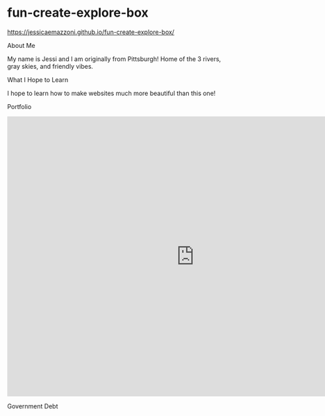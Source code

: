 # fun-create-explore-box
https://jessicaemazzoni.github.io/fun-create-explore-box/

About Me

My name is Jessi and I am originally from Pittsburgh! Home of the 3 rivers, gray skies, and friendly vibes. 

What I Hope to Learn

I hope to learn how to make websites much more beautiful than this one!

Portfolio

<div class="flourish-embed flourish-chart" data-src="visualisation/7639980"><script src="https://public.flourish.studio/resources/embed.js"></script></div>


<iframe src="https://data.oecd.org/chart/6vsI" width="860" height="645" style="border: 0" mozallowfullscreen="true" webkitallowfullscreen="true" allowfullscreen="true"><a href="https://data.oecd.org/chart/6vsI" target="_blank">OECD Chart: General government debt, Total, % of GDP, Annual, 2020</a></iframe>


Government Debt
<div class="flourish-embed flourish-chart" data-src="visualisation/7690473"><script src="https://public.flourish.studio/resources/embed.js"></script></div>
